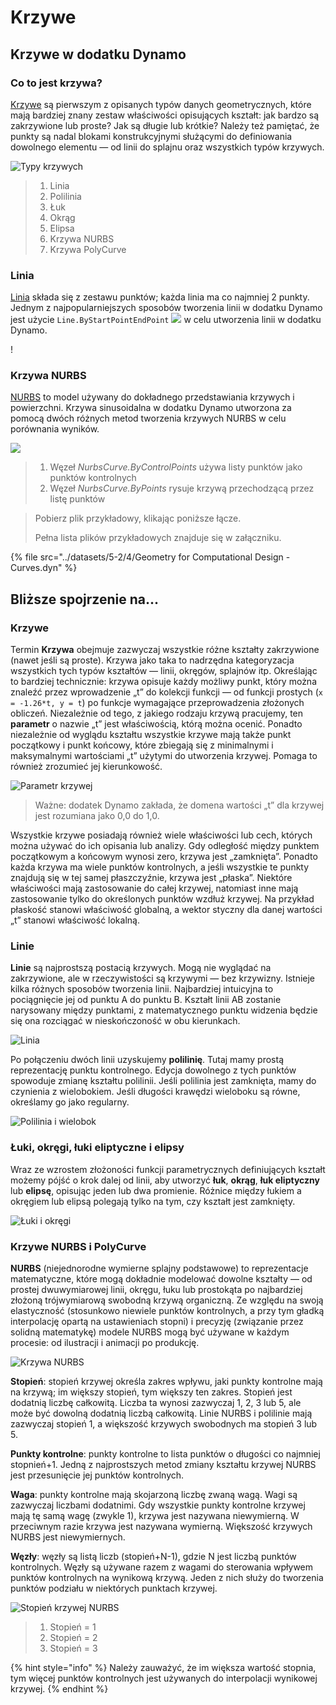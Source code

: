 # Krzywe

## Krzywe w dodatku Dynamo

### Co to jest krzywa?

[Krzywe](5-4\_curves.md#curve) są pierwszym z opisanych typów danych geometrycznych, które mają bardziej znany zestaw właściwości opisujących kształt: jak bardzo są zakrzywione lub proste? Jak są długie lub krótkie? Należy też pamiętać, że punkty są nadal blokami konstrukcyjnymi służącymi do definiowania dowolnego elementu — od linii do splajnu oraz wszystkich typów krzywych.

![Typy krzywych](../images/5-2/4/CurveTypes.jpg)

> 1. Linia
> 2. Polilinia
> 3. Łuk
> 4. Okrąg
> 5. Elipsa
> 6. Krzywa NURBS
> 7. Krzywa PolyCurve

### Linia

[Linia](5-4\_curves.md#lines) składa się z zestawu punktów; każda linia ma co najmniej 2 punkty. Jednym z najpopularniejszych sposobów tworzenia linii w dodatku Dynamo jest użycie `Line.ByStartPointEndPoint` ![](images/5-2/4/Linebystartpointendpoint.jpg) w celu utworzenia linii w dodatku Dynamo.

\![](<../images/5-2/4/curves - line by start point end point (1).jpg>)

### Krzywa NURBS

[NURBS](5-4\_curves.md#nurbs-+-polycurves) to model używany do dokładnego przedstawiania krzywych i powierzchni. Krzywa sinusoidalna w dodatku Dynamo utworzona za pomocą dwóch różnych metod tworzenia krzywych NURBS w celu porównania wyników.

![](../images/5-2/4/curves-NurbsCurves.jpg)

> 1. Węzeł _NurbsCurve.ByControlPoints_ używa listy punktów jako punktów kontrolnych
> 2. Węzeł _NurbsCurve.ByPoints_ rysuje krzywą przechodzącą przez listę punktów

> Pobierz plik przykładowy, klikając poniższe łącze.
>
> Pełna lista plików przykładowych znajduje się w załączniku.

{% file src="../datasets/5-2/4/Geometry for Computational Design - Curves.dyn" %}

## Bliższe spojrzenie na...

### Krzywe

Termin **Krzywa** obejmuje zazwyczaj wszystkie różne kształty zakrzywione (nawet jeśli są proste). Krzywa jako taka to nadrzędna kategoryzacja wszystkich tych typów kształtów — linii, okręgów, splajnów itp. Określając to bardziej technicznie: krzywa opisuje każdy możliwy punkt, który można znaleźć przez wprowadzenie „t” do kolekcji funkcji — od funkcji prostych (`x = -1.26*t, y = t`) po funkcje wymagające przeprowadzenia złożonych obliczeń. Niezależnie od tego, z jakiego rodzaju krzywą pracujemy, ten **parametr** o nazwie „t” jest właściwością, którą można ocenić. Ponadto niezależnie od wyglądu kształtu wszystkie krzywe mają także punkt początkowy i punkt końcowy, które zbiegają się z minimalnymi i maksymalnymi wartościami „t” użytymi do utworzenia krzywej. Pomaga to również zrozumieć jej kierunkowość.

![Parametr krzywej](../images/5-2/4/CurveParameter.jpg)

> Ważne: dodatek Dynamo zakłada, że domena wartości „t” dla krzywej jest rozumiana jako 0,0 do 1,0.

Wszystkie krzywe posiadają również wiele właściwości lub cech, których można używać do ich opisania lub analizy. Gdy odległość między punktem początkowym a końcowym wynosi zero, krzywa jest „zamknięta”. Ponadto każda krzywa ma wiele punktów kontrolnych, a jeśli wszystkie te punkty znajdują się w tej samej płaszczyźnie, krzywa jest „płaska”. Niektóre właściwości mają zastosowanie do całej krzywej, natomiast inne mają zastosowanie tylko do określonych punktów wzdłuż krzywej. Na przykład płaskość stanowi właściwość globalną, a wektor styczny dla danej wartości „t” stanowi właściwość lokalną.

### Linie

**Linie** są najprostszą postacią krzywych. Mogą nie wyglądać na zakrzywione, ale w rzeczywistości są krzywymi — bez krzywizny. Istnieje kilka różnych sposobów tworzenia linii. Najbardziej intuicyjna to pociągnięcie jej od punktu A do punktu B. Kształt linii AB zostanie narysowany między punktami, z matematycznego punktu widzenia będzie się ona rozciągać w nieskończoność w obu kierunkach.

![Linia](../images/5-2/4/Line.jpg)

Po połączeniu dwóch linii uzyskujemy **polilinię**. Tutaj mamy prostą reprezentację punktu kontrolnego. Edycja dowolnego z tych punktów spowoduje zmianę kształtu polilinii. Jeśli polilinia jest zamknięta, mamy do czynienia z wielobokiem. Jeśli długości krawędzi wieloboku są równe, określamy go jako regularny.

![Polilinia i wielobok](../images/5-2/4/Polyline.jpg)

### Łuki, okręgi, łuki eliptyczne i elipsy

Wraz ze wzrostem złożoności funkcji parametrycznych definiujących kształt możemy pójść o krok dalej od linii, aby utworzyć **łuk**, **okrąg**, **łuk eliptyczny** lub **elipsę**, opisując jeden lub dwa promienie. Różnice między łukiem a okręgiem lub elipsą polegają tylko na tym, czy kształt jest zamknięty.

![Łuki i okręgi](../images/5-2/4/Arcs+Circles.jpg)

### Krzywe NURBS i PolyCurve

**NURBS** (niejednorodne wymierne splajny podstawowe) to reprezentacje matematyczne, które mogą dokładnie modelować dowolne kształty — od prostej dwuwymiarowej linii, okręgu, łuku lub prostokąta po najbardziej złożoną trójwymiarową swobodną krzywą organiczną. Ze względu na swoją elastyczność (stosunkowo niewiele punktów kontrolnych, a przy tym gładką interpolację opartą na ustawieniach stopni) i precyzję (związanie przez solidną matematykę) modele NURBS mogą być używane w każdym procesie: od ilustracji i animacji po produkcję.

![Krzywa NURBS](../images/5-2/4/NURBScurve.jpg)

**Stopień**: stopień krzywej określa zakres wpływu, jaki punkty kontrolne mają na krzywą; im większy stopień, tym większy ten zakres. Stopień jest dodatnią liczbę całkowitą. Liczba ta wynosi zazwyczaj 1, 2, 3 lub 5, ale może być dowolną dodatnią liczbą całkowitą. Linie NURBS i polilinie mają zazwyczaj stopień 1, a większość krzywych swobodnych ma stopień 3 lub 5.

**Punkty kontrolne**: punkty kontrolne to lista punktów o długości co najmniej stopnień+1. Jedną z najprostszych metod zmiany kształtu krzywej NURBS jest przesunięcie jej punktów kontrolnych.

**Waga**: punkty kontrolne mają skojarzoną liczbę zwaną wagą. Wagi są zazwyczaj liczbami dodatnimi. Gdy wszystkie punkty kontrolne krzywej mają tę samą wagę (zwykle 1), krzywa jest nazywana niewymierną. W przeciwnym razie krzywa jest nazywana wymierną. Większość krzywych NURBS jest niewymiernych.

**Węzły**: węzły są listą liczb (stopień+N-1), gdzie N jest liczbą punktów kontrolnych. Węzły są używane razem z wagami do sterowania wpływem punktów kontrolnych na wynikową krzywą. Jeden z nich służy do tworzenia punktów podziału w niektórych punktach krzywej.

![Stopień krzywej NURBS](../images/5-2/4/NURBScurve\_Degree.jpg)

> 1. Stopień = 1
> 2. Stopień = 2
> 3. Stopień = 3

{% hint style="info" %} Należy zauważyć, że im większa wartość stopnia, tym więcej punktów kontrolnych jest używanych do interpolacji wynikowej krzywej. {% endhint %}
